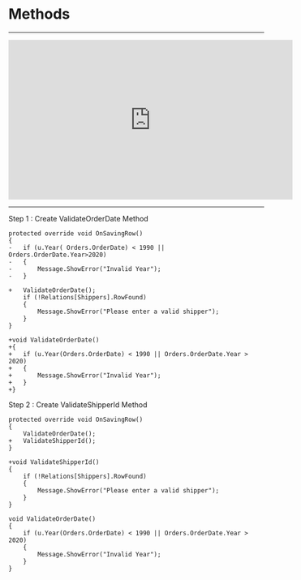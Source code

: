 ﻿# Methods




---
<iframe width="560" height="315" src="https://www.youtube.com/embed/GRyRO3fX_do?list=PL1DEQjXG2xnK0hrpTQpa2p8ZvEMPsvh7n" frameborder="0" allowfullscreen></iframe>


---
Step 1 : Create ValidateOrderDate Method
```csdiff
protected override void OnSavingRow()
{
-   if (u.Year( Orders.OrderDate) < 1990 || Orders.OrderDate.Year>2020)
-   {
-       Message.ShowError("Invalid Year");
-   }

+   ValidateOrderDate();
    if (!Relations[Shippers].RowFound)
    {
        Message.ShowError("Please enter a valid shipper");
    }
}

+void ValidateOrderDate()
+{
+   if (u.Year(Orders.OrderDate) < 1990 || Orders.OrderDate.Year > 2020)
+   {
+       Message.ShowError("Invalid Year");
+   }
+}

```

Step 2 :  Create ValidateShipperId Method
```csdiff
protected override void OnSavingRow()
{
    ValidateOrderDate();
+   ValidateShipperId();
}

+void ValidateShipperId()
{
    if (!Relations[Shippers].RowFound)
    {
        Message.ShowError("Please enter a valid shipper");
    }
}

void ValidateOrderDate()
{
    if (u.Year(Orders.OrderDate) < 1990 || Orders.OrderDate.Year > 2020)
    {
        Message.ShowError("Invalid Year");
    }
}
```